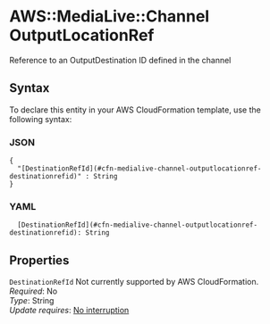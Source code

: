 # AWS::MediaLive::Channel OutputLocationRef<a name="aws-properties-medialive-channel-outputlocationref"></a>

Reference to an OutputDestination ID defined in the channel

## Syntax<a name="aws-properties-medialive-channel-outputlocationref-syntax"></a>

To declare this entity in your AWS CloudFormation template, use the following syntax:

### JSON<a name="aws-properties-medialive-channel-outputlocationref-syntax.json"></a>

```
{
  "[DestinationRefId](#cfn-medialive-channel-outputlocationref-destinationrefid)" : String
}
```

### YAML<a name="aws-properties-medialive-channel-outputlocationref-syntax.yaml"></a>

```
  [DestinationRefId](#cfn-medialive-channel-outputlocationref-destinationrefid): String
```

## Properties<a name="aws-properties-medialive-channel-outputlocationref-properties"></a>

`DestinationRefId`  <a name="cfn-medialive-channel-outputlocationref-destinationrefid"></a>
Not currently supported by AWS CloudFormation\.  
*Required*: No  
*Type*: String  
*Update requires*: [No interruption](https://docs.aws.amazon.com/AWSCloudFormation/latest/UserGuide/using-cfn-updating-stacks-update-behaviors.html#update-no-interrupt)